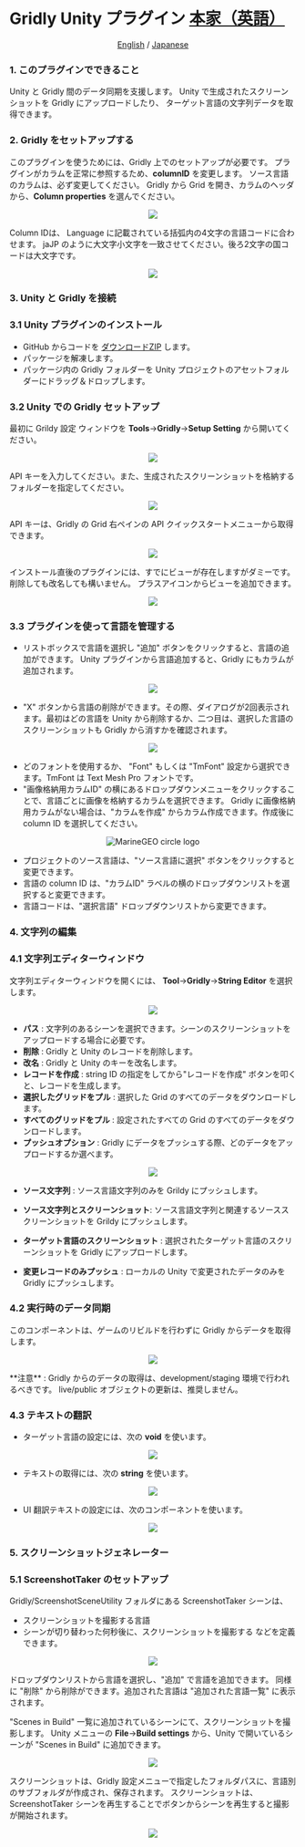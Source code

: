 # Gridly Unity プラグイン <a href="https://github.com/gridly-spreadsheet-CMS/gridly-unity-plugin">本家（英語）</a>
<p align="center">
  <a href="README-en.md">English</a>
  / 
  <a href="README-ja.md">Japanese</a>
</p>

### 1. このプラグインでできること
Unity と Gridly 間のデータ同期を支援します。
Unity で生成されたスクリーンショットを Gridly にアップロードしたり、
ターゲット言語の文字列データを取得できます。

### 2. Gridly をセットアップする
このプラグインを使うためには、Gridly 上でのセットアップが必要です。
プラグインがカラムを正常に参照するため、**columnID** を変更します。
ソース言語のカラムは、必ず変更してください。
Gridly から Grid を開き、カラムのヘッダから、**Column properties** を選んでください。

<p align="center">
<img src="resources/column_properties.png"/>
</p>

Column IDは、 Language に記載されている括弧内の4文字の言語コードに合わせます。
jaJP のように大文字小文字を一致させてください。後ろ2文字の国コードは大文字です。

<p align="center">
<img src="resources/colId.png"/>
</p>

### 3. Unity と Gridly を接続
### 3.1 Unity プラグインのインストール
- GitHub からコードを <a href="https://github.com/nozomu-matsui/gridly-unity-plugin/archive/refs/heads/master.zip">ダウンロードZIP</a> します。
- パッケージを解凍します。
- パッケージ内の Gridly フォルダーを Unity プロジェクトのアセットフォルダーにドラッグ＆ドロップします。

### 3.2 Unity での Gridly セットアップ
最初に Grildy 設定 ウィンドウを
**Tools**->**Gridly**->**Setup Setting** から開いてください。
<p align="center">
<img src="resources/setup_setting.png"/>
</p>

API キーを入力してください。また、生成されたスクリーンショットを格納するフォルダーを指定してください。
<p align="center">
<img src="resources/setup_setting_mw.png"/>
</p>

API キーは、Gridly の Grid 右ペインの API クイックスタートメニューから取得できます。

<p align="center">
<img src="resources/api_quick_start.png"/>
</p>

インストール直後のプラグインには、すでにビューが存在しますがダミーです。削除しても改名しても構いません。
プラスアイコンからビューを追加できます。
<p align="center">
<img src="resources/add_new_view.png"/>
</p>

### 3.3 プラグインを使って言語を管理する
* リストボックスで言語を選択し "追加" ボタンをクリックすると、言語の追加ができます。
Unity プラグインから言語追加すると、Gridly にもカラムが追加されます。
<p align="center">
<img src="resources/lang_selectLang.png"/>
</p>

* "X" ボタンから言語の削除ができます。その際、ダイアログが2回表示されます。最初はどの言語を Unity から削除するか、二つ目は、選択した言語のスクリーンショットも Gridly から消すかを確認されます。
<p align="center">
<img src="resources/lang_deleteLang.png"/>
</p>

* どのフォントを使用するか、 "Font" もしくは "TmFont" 設定から選択できます。TmFont は Text Mesh Pro フォントです。
* "画像格納用カラムID" の横にあるドロップダウンメニューをクリックすることで、言語ごとに画像を格納するカラムを選択できます。
Gridly に画像格納用カラムがない場合は、"カラムを作成" からカラム作成できます。作成後に column ID を選択してください。

<p align="center">
<img src="resources/langScreenshotColId.png" alt="MarineGEO circle logo"/>
</p>

* プロジェクトのソース言語は、"ソース言語に選択" ボタンをクリックすると変更できます。
* 言語の column ID は、"カラムID" ラベルの横のドロップダウンリストを選択すると変更できます。
* 言語コードは、"選択言語" ドロップダウンリストから変更できます。

### 4. 文字列の編集
### 4.1 文字列エディターウィンドウ
文字列エディターウィンドウを開くには、 **Tool**->**Gridly**->**String Editor** を選択します。
<p align="center">
<img src="resources/str_editor.png" />
</p>
  
* **パス** : 文字列のあるシーンを選択できます。シーンのスクリーンショットをアップロードする場合に必要です。
* **削除** : Gridly と Unity のレコードを削除します。
* **改名** : Gridly と Unity のキーを改名します。  
* **レコードを作成** : string ID の指定をしてから"レコードを作成" ボタンを叩くと、レコードを生成します。
* **選択したグリッドをプル** : 選択した Grid のすべてのデータをダウンロードします。
* **すべてのグリッドをプル** : 設定されたすべての Grid のすべてのデータをダウンロードします。
* **プッシュオプション** : Gridly にデータをプッシュする際、どのデータをアップロードするか選べます。

<p align="center">
<img src="resources/str_push_options.png" />
</p>    

* **ソース文字列** : ソース言語文字列のみを Grildy にプッシュします。
* **ソース文字列とスクリーンショット**: ソース言語文字列と関連するソーススクリーンショットを Grildy にプッシュします。
* **ターゲット言語のスクリーンショット** : 選択されたターゲット言語のスクリーンショットを Gridly にアップロードします。

* **変更レコードのみプッシュ** : ローカルの Unity で変更されたデータのみを Gridly にプッシュします。

### 4.2 実行時のデータ同期
このコンポーネントは、ゲームのリビルドを行わずに Gridly からデータを取得します。
<p align="center">
<img src="resources/str_sync.png" />
</p>    
**注意** : Gridly からのデータの取得は、development/staging 環境で行われるべきです。
live/public オブジェクトの更新は、推奨しません。

### 4.3 テキストの翻訳
+ ターゲット言語の設定には、次の **void** を使います。
<p align="center">
<img src="resources/str_set_target.png" />
</p>  

+ テキストの取得には、次の **string** を使います。
<p align="center">
<img src="resources/str_set_lang.png" />
</p>    

+ UI 翻訳テキストの設定には、次のコンポーネントを使います。
<p align="center">
<img src="resources/str_translate_text.png" />
</p>    

### 5. スクリーンショットジェネレーター
### 5.1 ScreenshotTaker のセットアップ
Gridly/ScreenshotSceneUtility フォルダにある ScreenshotTaker シーンは、
* スクリーンショットを撮影する言語
* シーンが切り替わった何秒後に、スクリーンショットを撮影する
などを定義できます。

<p align="center">
<img src="resources/st_script.png" />
</p>    

ドロップダウンリストから言語を選択し、"追加" で言語を追加できます。
同様に "削除" から削除ができます。追加された言語は "追加された言語一覧" に表示されます。

"Scenes in Build" 一覧に追加されているシーンにて、スクリーンショットを撮影します。
Unity メニューの **File**->**Build settings** から、Unity で開いているシーンが "Scenes in Build" に追加できます。
<p align="center">
<img src="resources/st_build_settings.png" />
</p>    

スクリーンショットは、Gridly 設定メニューで指定したフォルダパスに、言語別のサブフォルダが作成され、保存されます。
スクリーンショットは、ScreenshotTaker シーンを再生することでボタンからシーンを再生すると撮影が開始されます。
<p align="center">
<img src="resources/st_play.png" />
</p>    
